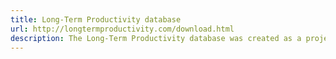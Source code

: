 ```yaml
---
title: Long-Term Productivity database
url: http://longtermproductivity.com/download.html
description: The Long-Term Productivity database was created as a project at the Bank of France in 2013 by Antonin Bergeaud, Gilbert Cette and Remy Lecat. Following the work of Cette, Mairesse and Kocoglu (2009), we extended the database to include 17 countries in the latest version (2016). The latest version of the database includes the following countries: Australia, Belgium, Canada, Denmark, Germany, Finland, France, Italy, Japan, the Netherlands, Norway, Portugal, Spain, Sweden, Switzerland, United Kingdom, United States. We offer data on Total Factor Productivity per hour worked, Labor productivity per hour worked, capital intensity and GDP per capita. These series cover at least the period 1890 to present annually. In addition, other data corresponding to each of the papers linked to this project are available. This includes: age of capital stock, education attainment, electricity production per capita.
---
```

